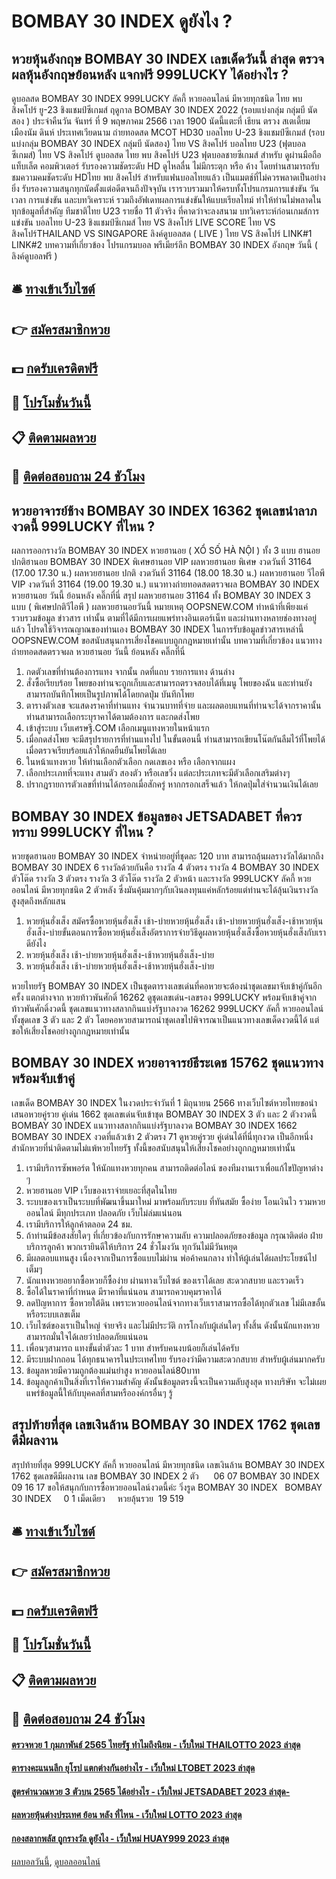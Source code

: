 # BOMBAY 30 INDEX ดูยังไง ?
## หวยหุ้นอังกฤษ BOMBAY 30 INDEX เลขเด็ดวันนี้ ล่าสุด ตรวจผลหุ้นอังกฤษย้อนหลัง แจกฟรี 999LUCKY ได้อย่างไร ?
ดูบอลสด BOMBAY 30 INDEX 999LUCKY ลัคกี้ หวยออนไลน์ มีหวยทุกชนิด ไทย พบ สิงคโปร์ ยู-23 ชิงแชมป์ซีเกมส์ ฤดูกาล BOMBAY 30 INDEX 2022 (รอบแบ่งกลุ่ม กลุ่มบี นัดสอง ) ประจำคืนวัน จันทร์ ที่ 9 พฤษภาคม 2566 เวลา 1900 นัดนี้แตะที่ เธียน ตรวง สเตเดี้ยม เมืองนัม ดินห์ ประเทศเวียดนาม ถ่ายทอดสด MCOT HD30
บอลไทย U-23 ชิงแชมป์ซีเกมส์ (รอบแบ่งกลุ่ม BOMBAY 30 INDEX กลุ่มบี นัดสอง)
ไทย VS สิงคโปร์
บอลไทย U23 (ฟุตบอลซีเกมส์) ไทย VS สิงคโปร์
ดูบอลสด ไทย พบ สิงคโปร์ U23 ฟุตบอลชายซีเกมส์ สำหรับ ดูผ่านมือถือ แท็บเล็ต คอมพิวเตอร์ รับรองความชัดระดับ HD ดูไหลลื่น ไม่มีกระตุก หรือ ค้าง โดยท่านสามารถรับชมความคมชัดระดับ HDไทย พบ สิงคโปร์ สำหรับแฟนบอลไทยแล้ว เป็นแมตช์ที่ไม่ควรพลาดเป็นอย่างยิ่ง รับรองความสนุกทุกนัดตั้งแต่อดีตจนถึงปัจจุบัน เรารวบรวมมาให้ครบทั้งโปรแกรมการแข่งขัน วัน เวลา การแข่งขัน และบทวิเคราะห์ รวมถึงอัฟเดทผลการแข่งขันให้แบบเรียลไทม์ ทำให้ท่านไม่พลาดในทุกข้อมูลที่สำคัญ
ทีมชาติไทย U23 รายชื่อ 11 ตัวจริง ที่คาดว่าจะลงสนาม
บทวิเคราะห์ก่อนเกมส์การแข่งขัน บอลไทย U-23 ชิงแชมป์ซีเกมส์ ไทย VS สิงคโปร์
LIVE SCORE ไทย VS สิงคโปร์THAILAND VS SINGAPORE
ลิงค์ดูบอลสด ( LIVE ) ไทย VS สิงคโปร์
LINK#1 
LINK#2 
บทความที่เกี่ยวข้อง
โปรแกรมบอล พรีเมียร์ลีก BOMBAY 30 INDEX อังกฤษ วันนี้ ( ลิงค์ดูบอลฟรี )

## 🛎 [ทางเข้าเว็บไซต์](https://bit.ly/3BG5bNw)
## 👉 [สมัครสมาชิกหวย](https://bit.ly/3BG5bNw)
## 💵 [กดรับเครดิตฟรี](https://bit.ly/3C3mvgS)
## 👑 [โปรโมชั่นวันนี้](https://bit.ly/3C3mvgS)
## 📋 [ติดตามผลหวย](https://bit.ly/3C3mvgS)
## 📱 [ติดต่อสอบถาม 24 ชัวโมง](https://bit.ly/3C3mvgS)

## หวยอาจารย์ช้าง BOMBAY 30 INDEX 16362 ชุดเลขนำลาภงวดนี้ 999LUCKY ที่ไหน ?
ผลการออกรางวัล BOMBAY 30 INDEX หวยฮานอย ( XỔ SỐ HÀ NỘI ) ทั้ง 3 แบบ ฮานอย ปกติฮานอย BOMBAY 30 INDEX พิเศษฮานอย VIP
ผลหวยฮานอย พิเศษ งวดวันที่ 31164 (17.00 17.30 น.)
ผลหวยฮานอย ปกติ งวดวันที่ 31164 (18.00 18.30 น.)
ผลหวยฮานอย วีไอพี VIP งวดวันที่ 31164 (19.00 19.30 น.)
 แนวทางถ่ายทอดสดตรวจผล BOMBAY 30 INDEX หวยฮานอย วันนี้ ย้อนหลัง คลิ๊กที่นี่ 
สรุป ผลหวยฮานอย 31164 ทั้ง BOMBAY 30 INDEX 3 แบบ ( พิเศษปกติวีไอพี ) ผลหวยฮานอยวันนี้
หมายเหตุ OOPSNEW.COM ทำหน้าที่เพียงแค่รวบรวมข้อมูล ข่าวสาร เท่านั้น ตามที่ได้มีการเผยแพร่ทางอินเตอร์เน็ท และผ่านทางหลายช่องทางอยู่แล้ว โปรดใช้วิจารณญาณของท่านเอง BOMBAY 30 INDEX ในการรับข้อมูลข่าวสารเหล่านี้ OOPSNEW.COM ขอสนับสนุนการเสี่ยงโชคแบบถูกกฎหมายเท่านั้น
บทความที่เกี่ยวข้อง
แนวทางถ่ายทอดสดตรวจผล หวยฮานอย วันนี้ ย้อนหลัง คลิ๊กที่นี่
1. กดตัวเลขที่ท่านต้องการแทง จากนั้น กดที่แถบ รายการแทง ด้านล่าง
2. สั่งซื้อเรียบร้อย โพยของท่านจะถูกเก็บและสามารถตรวจสอบได้ที่เมนู โพยของฉัน และท่านยังสามารถบันทึกโพยเป็นรูปภาพได้โดยกดปุ่ม บันทึกโพย
3. ตารางตัวเลข จะแสดงราคาที่ท่านแทง จำนวนบาทที่จ่าย และผลตอบแทนที่ท่านจะได้จากราคานั้น ท่านสามารถเลือกระบุราคาได้ตามต้องการ และกดส่งโพย
4. เข้าสู่ระบบ เว็บเศรษฐี.COM เลือกเมนูแทงหวยในหน้าแรก
5. เมื่อกดส่งโพย จะมีสรุปรายการที่ท่านแทงไป ในขั้นตอนนี้ ท่านสามารถเขียนโน๊ตกันลืมไว้ที่โพยได้ เมื่อตรวจเรียบร้อยแล้วให้กดยืนยันโพยได้เลย
6. ในหน้าแทงหวย ให้ท่านเลือกตัวเลือก กดเลขเอง หรือ เลือกจากแผง
7. เลือกประเภทที่จะแทง สามตัว สองตัว หรือเลขวิ่ง แต่ละประเภทจะมีตัวเลือกเสริมต่างๆ
8. ปรากฎรายการตัวเลขที่ท่านได้กรอกเมื่อสักครู่ หากกรอกเสร็จแล้ว ให้กดปุ่มใส่จำนวนเงินได้เลย

## BOMBAY 30 INDEX ข้อมูลของ JETSADABET ที่ควรทราบ 999LUCKY ที่ไหน ?
หวยชุดฮานอย BOMBAY 30 INDEX จำหน่ายอยู่ที่ชุดละ 120 บาท สามารถลุ้นผลรางวัลได้มากถึง BOMBAY 30 INDEX 6 รางวัลด้วยกันคือ รางวัล 4 ตัวตรง รางวัล 4 BOMBAY 30 INDEX ตัวโต๊ด รางวัล 3 ตัวตรง รางวัล 3 ตัวโต๊ด รางวัล 2 ตัวหน้า และรางวัล 999LUCKY ลัคกี้ หวยออนไลน์ มีหวยทุกชนิด 2 ตัวหลัง ซึ่งมันคุ้มมากๆกับเงินลงทุนแค่หลักร้อยแต่ท่านจะได้ลุ้นเงินรางวัลสูงสุดถึงหลักแสน
1. หวยหุ้นฮั่งเส็ง สมัครซื้อหวยหุ้นฮั่งเส็ง เช้า-บ่ายหวยหุ้นฮั่งเส็ง เช้า-บ่ายหวยหุ้นฮั่งเส็ง-เช้าหวยหุ้นฮั่งเส็ง-บ่ายขั้นตอนการซื้อหวยหุ้นฮั่งเส็งอัตราการจ่ายวิธีดูผลหวยหุ้นฮั่งเส็งซื้อหวยหุ้นฮั่งเส็งกับเราดียังไง
2. หวยหุ้นฮั่งเส็ง เช้า-บ่ายหวยหุ้นฮั่งเส็ง-เช้าหวยหุ้นฮั่งเส็ง-บ่าย
3. หวยหุ้นฮั่งเส็ง เช้า-บ่ายหวยหุ้นฮั่งเส็ง-เช้าหวยหุ้นฮั่งเส็ง-บ่าย

หวยไทยรัฐ BOMBAY 30 INDEX เป็นชุดตารางเลขเด่นที่คอหวยจะต้องนำชุดเลขมาจับเข้าคู่กันอีกครั้ง แตกต่างจาก หวยท้าวพันศักดิ์ 16262 ดูชุดเลขเด่น-เลขรอง 999LUCKY พร้อมจับเข้าคู่จากท้าวพันศักดิ์งวดนี้ ชุดเลขแนวทางสลากกินแบ่งรัฐบาลงวด 16262 999LUCKY ลัคกี้ หวยออนไลน์ ทั้งชุดเลข 3 ตัว และ 2 ตัว โดยคอหวยสามารถนำชุดเลขไปพิจารณาเป็นแนวทางเลขเด็ดงวดนี้ได้ แต่ขอให้เสี่ยงโชคอย่างถูกกฎหมายเท่านั้น

## BOMBAY 30 INDEX หวยอาจารย์ธีระเดช 15762 ชุดแนวทางพร้อมจับเข้าคู่
เลขเด็ด BOMBAY 30 INDEX ในงวดประจำวันที่ 1 มิถุนายน 2566 ทางเว็บไซต์หวยไทยขอนำเสนอหวยคู่รวย คู่เด่น 1662 ชุดเลขเด่นจับเข้าชุด BOMBAY 30 INDEX 3 ตัว และ 2 ตัวงวดนี้ BOMBAY 30 INDEX แนวทางสลากกินแบ่งรัฐบาลงวด BOMBAY 30 INDEX 1662 BOMBAY 30 INDEX งวดที่แล้วเข้า 2 ตัวตรง 71 ดูหวยคู่รวย คู่เด่นได้ที่นี่ทุกงวด เป็นอีกหนึ่งสำนักหวยที่น่าติดตามไม่แพ้หวยไทยรัฐ ทั้งนี้ขอสนับสนุนให้เสี่ยงโชคอย่างถูกกฎหมายเท่านั้น
1. เรามีบริการซัพพอร์ต ให้นักแทงหวยทุกคน สามารถติดต่อไลน์ ของทีมงานเราเพื่อแก้ไขปัญหาต่าง ๆ
2. หวยฮานอย VIP เว็บของเราจ่ายเยอะที่สุดในไทย
3. ระบบของเราเป็นระบบที่พัฒนาขึ้นมาใหม่ มาพร้อมกับระบบ ที่ทันสมัย ซื้อง่าย โอนเงินไว รวมหวยออนไลน์ มีทุกประเภท ปลอดภัย เว็บไม่ล่มแน่นอน
4. เรามีบริการให้ลูกค้าตลอด 24 ชม.
5. ถ้าท่านมีข้อสงสัยใดๆ ที่เกี่ยวข้องกับการรักษาความลับ ความปลอดภัยของข้อมูล กรุณาติดต่อ ฝ่ายบริการลูกค้า พวกเรายินดีให้บริการ 24 ชั่วโมงวัน ทุกวันไม่มีวันหยุด
6. มีผลตอบแทนสูง เนื่องจากเป็นการซื้อแบบไม่ผ่าน พ่อค้าคนกลาง ทำให้ผู้เล่นได้ผลประโยชน์ไปเต็มๆ
7. นักแทงหวยอยากซื้อหวยก็ซื้อง่าย ผ่านทางเว็บไซต์ ของเราได้เลย สะดวกสบาย และรวดเร็ว
8. ซื้อได้ในราคาที่กำหนด มีราคาที่แน่นอน สามารถควบคุมราคาได้
9. ลดปัญหาการ ซื้อหวยใต้ดิน เพราะหวยออนไลน์จากทางเว็บเราสามารถซื้อได้ทุกตัวเลข ไม่มีเลขอั้น หรือระบบเลขเต็ม
10. เว็บไซต์ของเราเป็นใหญ่ จ่ายจริง และไม่มีประวัติ การโกงกับผู้เล่นใดๆ ทั้งสิ้น ดังนั้นนักแทงหวยสามารถมั่นใจได้เลยว่าปลอดภัยแน่นอน
11. เพื่อนๆสามารถ แทงขั้นต่ำตัวละ 1 บาท สำหรับคนงบน้อยก็เล่นได้ครับ
12. มีระบบฝากถอน ได้ทุกธนาคารในประเทศไทย รับรองว่ามีความสะดวกสบาย สำหรับผู้เล่นมากครับ
13. ข้อมูลหวยมีความถูกต้องแม่นยำสูง หวยออนไลน์80บาท
14. ข้อมูลลูกค้าเป็นสิ่งที่เราให้ความสำคัญ ดังนั้นข้อมูลตรงนี้จะเป็นความลับสูงสุด ทางบริษัท จะไม่เผยแพร่ข้อมูลนี้ให้กับบุคคลที่สามหรือองค์กรอื่นๆ รู้

## สรุปท้ายที่สุด เลขเงินล้าน BOMBAY 30 INDEX 1762 ชุดเลขดีมีผลงาน
สรุปท้ายที่สุด 999LUCKY ลัคกี้ หวยออนไลน์ มีหวยทุกชนิด เลขเงินล้าน BOMBAY 30 INDEX 1762 ชุดเลขดีมีผลงาน เลข BOMBAY 30 INDEX 2 ตัว      06 07 BOMBAY 30 INDEX 09 16 17
ขอให้สนุกกับการซื้อหวยออนไลน์งวดนี้ค่ะ
วิ่งรูด BOMBAY 30 INDEX   BOMBAY 30 INDEX     0 1
เม็ดเดียว     หวยลุ้นรวย  19 519

## 🛎 [ทางเข้าเว็บไซต์](https://bit.ly/3BG5bNw)
## 👉 [สมัครสมาชิกหวย](https://bit.ly/3BG5bNw)
## 💵 [กดรับเครดิตฟรี](https://bit.ly/3C3mvgS)
## 👑 [โปรโมชั่นวันนี้](https://bit.ly/3C3mvgS)
## 📋 [ติดตามผลหวย](https://bit.ly/3C3mvgS)
## 📱 [ติดต่อสอบถาม 24 ชัวโมง](https://bit.ly/3C3mvgS)

#### [ตรวจหวย 1 กุมภาพันธ์ 2565 ไทยรัฐ ทำไมถึงนิยม - เว็บใหม่ THAILOTTO 2023 ล่าสุด](https://atom.io/themes/ตรวจหวย%201%20กุมภาพันธ์%202565%20ไทยรัฐ%20ทำไมถึงนิยม%20-%20เว็บใหม่%20thailotto%202023%20ล่าสุด)
#### [ตารางคะแนนลีก ยุโรป แตกต่างกันอย่างไร - เว็บใหม่ LTOBET 2023 ล่าสุด](https://atom.io/themes/ตารางคะแนนลีก%20ยุโรป%20แตกต่างกันอย่างไร%20-%20เว็บใหม่%20ltobet%202023%20ล่าสุด)
#### [สูตรคํานวณหวย 3 ตัวบน 2565 ได้อย่างไร - เว็บใหม่ JETSADABET 2023 ล่าสุด-](https://atom.io/themes/สูตรคํานวณหวย%203%20ตัวบน%202565%20ได้อย่างไร%20-%20เว็บใหม่%20jetsadabet%202023%20ล่าสุด-)
#### [ผลหวยหุ้นต่างประเทศ ย้อน หลัง ที่ไหน - เว็บใหม่ LOTTO 2023 ล่าสุด](https://atom.io/themes/ผลหวยหุ้นต่างประเทศ%20ย้อน%20หลัง%20ที่ไหน%20-%20เว็บใหม่%20lotto%202023%20ล่าสุด)
#### [กองสลากพลัส ถูกรางวัล ดูยังไง - เว็บใหม่ HUAY999 2023 ล่าสุด](https://atom.io/themes/กองสลากพลัส%20ถูกรางวัล%20ดูยังไง%20-%20เว็บใหม่%20huay999%202023%20ล่าสุด)

[ผลบอลวันนี้](https://siamsport.tv "ผลบอลวันนี้"), [ดูบอลออนไลน์](https://siamsport.tv/ดูบอลสด "ดูบอลออนไลน์")
